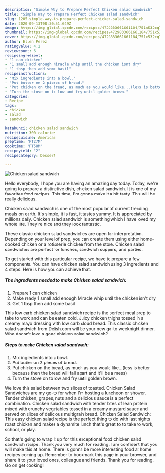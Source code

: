 ```yaml
---
description: "Simple Way to Prepare Perfect Chicken salad sandwich"
title: "Simple Way to Prepare Perfect Chicken salad sandwich"
slug: 1205-simple-way-to-prepare-perfect-chicken-salad-sandwich
date: 2020-09-13T08:30:51.649Z
image: https://img-global.cpcdn.com/recipes/4729833661661184/751x532cq70/chicken-salad-sandwich-recipe-main-photo.jpg
thumbnail: https://img-global.cpcdn.com/recipes/4729833661661184/751x532cq70/chicken-salad-sandwich-recipe-main-photo.jpg
cover: https://img-global.cpcdn.com/recipes/4729833661661184/751x532cq70/chicken-salad-sandwich-recipe-main-photo.jpg
author: Ellen Perez
ratingvalue: 4.2
reviewcount: 6
recipeingredient:
- "1 can chicken"
- "1 small add enough Miracle whip until the chicken isnt dry"
- "1 tbsp then add some basil"
recipeinstructions:
- "Mix ingredients into a bowl."
- "Put butter on 2 pieces of bread."
- "Put chicken on the bread, as much as you would like...(less is better because then the bread will fall apart and it&#39;ll be a mess)"
- "Turn the stove on to low and fry until golden brown."
categories:
- Recipe
tags:
- chicken
- salad
- sandwich

katakunci: chicken salad sandwich 
nutrition: 300 calories
recipecuisine: American
preptime: "PT27M"
cooktime: "PT58M"
recipeyield: "2"
recipecategory: Dessert

---
```



![Chicken salad sandwich](https://img-global.cpcdn.com/recipes/4729833661661184/751x532cq70/chicken-salad-sandwich-recipe-main-photo.jpg)

Hello everybody, I hope you are having an amazing day today. Today, we're going to prepare a distinctive dish, chicken salad sandwich. It is one of my favorites food recipes. This time, I'm gonna make it a bit tasty. This will be really delicious.

Chicken salad sandwich is one of the most popular of current trending meals on earth. It's simple, it is fast, it tastes yummy. It is appreciated by millions daily. Chicken salad sandwich is something which I have loved my whole life. They're nice and they look fantastic.

These classic chicken salad sandwiches are open for interpretation. Depending on your level of prep, you can create them using either home-cooked chicken or a rotisserie chicken from the store. Chicken salad sandwiches are perfect for lunches, sandwich suppers, and parties.


To get started with this particular recipe, we have to prepare a few components. You can have chicken salad sandwich using 3 ingredients and 4 steps. Here is how you can achieve that.

<!--inarticleads1-->

##### The ingredients needed to make Chicken salad sandwich:

1. Prepare 1 can chicken
1. Make ready 1 small add enough Miracle whip until the chicken isn&#39;t dry
1. Get 1 tbsp then add some basil


This low carb chicken salad sandwich recipe is the perfect meal prep to take to work and can be eaten cold. Juicy chicken thighs tossed in a creamy mayo dressing with low carb cloud bread. This classic chicken salad sandwich from Delish.com will be your new go-to weeknight dinner. Who doesn&#39;t love a good chicken salad sandwich? 

<!--inarticleads2-->

##### Steps to make Chicken salad sandwich:

1. Mix ingredients into a bowl.
1. Put butter on 2 pieces of bread.
1. Put chicken on the bread, as much as you would like...(less is better because then the bread will fall apart and it&#39;ll be a mess)
1. Turn the stove on to low and fry until golden brown.


We love this salad between two slices of toasted. Chicken Salad Sandwiches are my go-to for when I&#39;m hosting a luncheon or shower. Tender chicken, grapes, nuts and a delicious sauce is a perfect combination. Chicken salad sandwich with tender bites of lean protein mixed with crunchy vegetables tossed in a creamy mustard sauce and served on slices of delicious multigrain bread. Chicken Salad Sandwich: This easy chicken salad recipe is the perfect thing to do with last nights roast chicken and makes a dynamite lunch that&#39;s great to to take to work, school, or play. 

So that's going to wrap it up for this exceptional food chicken salad sandwich recipe. Thank you very much for reading. I am confident that you will make this at home. There is gonna be more interesting food at home recipes coming up. Remember to bookmark this page in your browser, and share it to your loved ones, colleague and friends. Thank you for reading. Go on get cooking!
